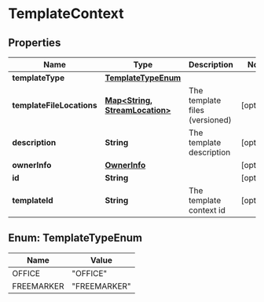 
# TemplateContext

## Properties
Name | Type | Description | Notes
------------ | ------------- | ------------- | -------------
**templateType** | [**TemplateTypeEnum**](#TemplateTypeEnum) |  | 
**templateFileLocations** | [**Map&lt;String, StreamLocation&gt;**](StreamLocation.md) | The template files (versioned) |  [optional]
**description** | **String** | The template description |  [optional]
**ownerInfo** | [**OwnerInfo**](OwnerInfo.md) |  |  [optional]
**id** | **String** |  |  [optional]
**templateId** | **String** | The template context id |  [optional]


<a name="TemplateTypeEnum"></a>
## Enum: TemplateTypeEnum
Name | Value
---- | -----
OFFICE | &quot;OFFICE&quot;
FREEMARKER | &quot;FREEMARKER&quot;



